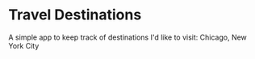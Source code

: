 # Travel Destinations

A simple app to keep track of destinations I'd like to visit: Chicago, New York City
